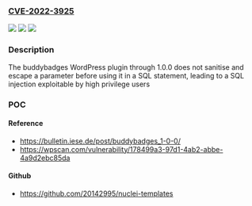 ### [CVE-2022-3925](https://cve.mitre.org/cgi-bin/cvename.cgi?name=CVE-2022-3925)
![](https://img.shields.io/static/v1?label=Product&message=buddybadges&color=blue)
![](https://img.shields.io/static/v1?label=Version&message=%3D%200%20&color=brighgreen)
![](https://img.shields.io/static/v1?label=Vulnerability&message=CWE-89%20SQL%20Injection&color=brighgreen)

### Description

The buddybadges WordPress plugin through 1.0.0 does not sanitise and escape a parameter before using it in a SQL statement, leading to a SQL injection exploitable by high privilege users

### POC

#### Reference
- https://bulletin.iese.de/post/buddybadges_1-0-0/
- https://wpscan.com/vulnerability/178499a3-97d1-4ab2-abbe-4a9d2ebc85da

#### Github
- https://github.com/20142995/nuclei-templates

